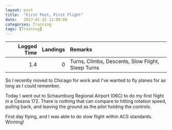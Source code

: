 ```yaml
---
layout: post
title:  "First Post, First Flight"
date:   2017-01-15 12:00:00
categories: Training
tags: [Training]
---
```


| Logged Time | Landings | Remarks |
|---:|---:|:---|
| 1.4 | 0 | Turns, Climbs, Descents, Slow Flight, Steep Turns|


So I recently moved to Chicago for work and I've wanted to fly planes for as long as I could remember.

Today I went out to Schaumburg Regional Airport (06C) to do my first flight in a Cessna 172. There is nothing that can compare to hitting rotation speed, pulling back, and leaving the ground as the pilot holding the controls.

First day flying, and I was able to do slow flight within ACS standards. Winning!